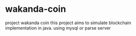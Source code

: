 # wakanda-coin
project wakanda coin 
this project aims to simulate blockchain implementation in java. using mysql or parse server
